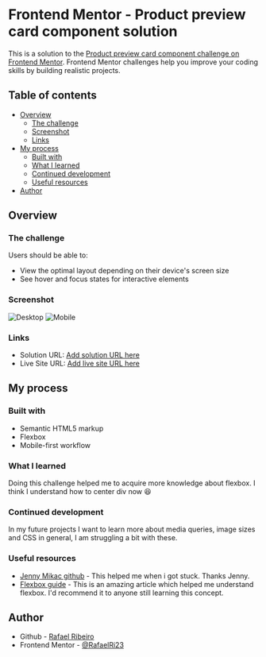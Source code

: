 # Frontend Mentor - Product preview card component solution

This is a solution to the [Product preview card component challenge on Frontend Mentor](https://www.frontendmentor.io/challenges/product-preview-card-component-GO7UmttRfa). Frontend Mentor challenges help you improve your coding skills by building realistic projects. 

## Table of contents

- [Overview](#overview)
  - [The challenge](#the-challenge)
  - [Screenshot](#screenshot)
  - [Links](#links)
- [My process](#my-process)
  - [Built with](#built-with)
  - [What I learned](#what-i-learned)
  - [Continued development](#continued-development)
  - [Useful resources](#useful-resources)
- [Author](#author)


## Overview

### The challenge

Users should be able to:

- View the optimal layout depending on their device's screen size
- See hover and focus states for interactive elements

### Screenshot

![Desktop](./screenshot.jpg)
![Mobile](./screenshot.jpg)

### Links

- Solution URL: [Add solution URL here](https://github.com/RafaelRi23/product-preview-card-component)
- Live Site URL: [Add live site URL here](https://rafaelri23.github.io/product-preview-card-component/)

## My process

### Built with

- Semantic HTML5 markup
- Flexbox
- Mobile-first workflow


### What I learned

Doing this challenge helped me to acquire more knowledge about flexbox. I think I understand how to center div now :laughing:

### Continued development

In my future projects I want to learn more about media queries, image sizes and CSS in general, I am struggling a bit with these.

### Useful resources

- [Jenny Mikac github](https://github.com/maudlinmandrake) - This helped me when i got stuck. Thanks Jenny.
- [Flexbox guide](https://css-tricks.com/snippets/css/a-guide-to-flexbox/) - This is an amazing article which helped me understand flexbox. I'd recommend it to anyone still learning this concept.

## Author

- Github - [Rafael Ribeiro](https://github.com/RafaelRi23)
- Frontend Mentor - [@RafaelRi23](https://www.frontendmentor.io/profile/RafaelRi23)

